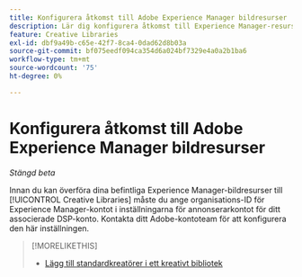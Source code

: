 ```yaml
---
title: Konfigurera åtkomst till Adobe Experience Manager bildresurser
description: Lär dig konfigurera åtkomst till Experience Manager-resurser i  [!DNL Creative].
feature: Creative Libraries
exl-id: dbf9a49b-c65e-42f7-8ca4-0dad62d8b03a
source-git-commit: bf075eedf094ca354d6a024bf7329e4a0a2b1ba6
workflow-type: tm+mt
source-wordcount: '75'
ht-degree: 0%

---
```


# Konfigurera åtkomst till Adobe Experience Manager bildresurser

*Stängd beta*

<!-- Is this relevant only to standard creatives? If so, then move into Standard Creatives chapter instead of at the top, where it is now -->

Innan du kan överföra dina befintliga Experience Manager-bildresurser till [!UICONTROL Creative Libraries] måste du ange organisations-ID för Experience Manager-kontot i inställningarna för annonserarkontot för ditt associerade DSP-konto. Kontakta ditt Adobe-kontoteam för att konfigurera den här inställningen.

>[!MORELIKETHIS]
>
>* [Lägg till standardkreatörer i ett kreativt bibliotek](creative-add-standard.md)
